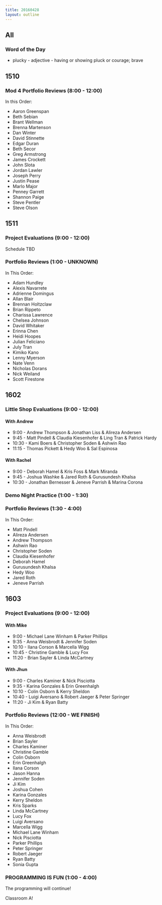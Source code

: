 ```yaml
---
title: 20160428
layout: outline
---
```


## All

### Word of the Day
* plucky - adjective - having or showing pluck or courage; brave


## 1510

### Mod 4 Portfolio Reviews (8:00 - 12:00)

In this Order:

* Aaron Greenspan
* Beth Sebian
* Brant Wellman
* Brenna Martenson
* Dan Winter
* David Stinnette
* Edgar Duran
* Beth Secor
* Greg Armstrong
* James Crockett
* John Slota
* Jordan Lawler
* Joseph Perry
* Justin Pease
* Marlo Major
* Penney Garrett
* Shannon Paige
* Steve Pentler
* Steve Olson


## 1511

### Project Evaluations (9:00 - 12:00)

Schedule TBD

### Portfolio Reviews (1:00 - UNKNOWN)

In This Order:

* Adam Hundley
* Alexis Navarrete
* Adrienne Domingus
* Allan Blair
* Brennan Holtzclaw
* Brian Rippeto
* Charissa Lawrence
* Chelsea Johnson
* David Whitaker
* Erinna Chen
* Heidi Hoopes
* Julian Feliciano
* July Tran
* Kimiko Kano
* Lenny Myerson
* Nate Venn
* Nicholas Dorans
* Nick Weiland
* Scott Firestone


## 1602

### Little Shop Evaluations (9:00 - 12:00)

#### With Andrew

* 9:00 - Andrew Thompson & Jonathan Liss & Alireza Andersen
* 9:45 - Matt Pindell & Claudia Kiesenhofer & Ling Tran & Patrick Hardy
* 10:30 - Kami Boers & Christopher Soden & Ashwin Rao
* 11:15 - Thomas Pickett & Hedy Woo & Sal Espinosa

#### With Rachel

* 9:00 - Deborah Hamel & Kris Foss & Mark Miranda
* 9:45 - Joshua Washke & Jared Roth & Gurusundesh Khalsa
* 10:30 - Jonathan Bernesser & Jeneve Parrish & Marina Corona

### Demo Night Practice (1:00 - 1:30)

### Portfolio Reviews (1:30 - 4:00)

In This Order:

* Matt Pindell
* Alireza Andersen
* Andrew Thompson
* Ashwin Rao
* Christopher Soden
* Claudia Kiesenhofer
* Deborah Hamel
* Gurusundesh Khalsa
* Hedy Woo
* Jared Roth
* Jeneve Parrish

## 1603

### Project Evaluations (9:00 - 12:00)

#### With Mike
* 9:00 - Michael Lane Winham & Parker Phillips
* 9:35 - Anna Weisbrodt & Jennifer Soden
* 10:10 - Ilana Corson & Marcella Wigg
* 10:45 - Christine Gamble & Lucy Fox
* 11:20 - Brian Sayler & Linda McCartney


#### With Jhun
* 9:00 - Charles Kaminer & Nick Pisciotta
* 9:35 - Karina Gonzales & Erin Greenhalgh
* 10:10 - Colin Osborn & Kerry Sheldon
* 10:40 - Luigi Aversano & Robert Jaeger & Peter Springer
* 11:20 - Ji Kim & Ryan Batty

### Portfolio Reviews (12:00 - WE FINISH)
In This Order:

* Anna Weisbrodt
* Brian Sayler
* Charles Kaminer
* Christine Gamble
* Colin Osborn
* Erin Greenhalgh
* Ilana Corson
* Jason Hanna
* Jennifer Soden
* Ji Kim
* Joshua Cohen
* Karina Gonzales
* Kerry Sheldon
* Kris Sparks
* Linda McCartney
* Lucy Fox
* Luigi Aversano
* Marcella Wigg
* Michael Lane Winham
* Nick Pisciotta
* Parker Phillips
* Peter Springer
* Robert Jaeger
* Ryan Batty
* Sonia Gupta


### PROGRAMMING IS FUN (1:00 - 4:00)

The programming will continue!

Classroom A!



